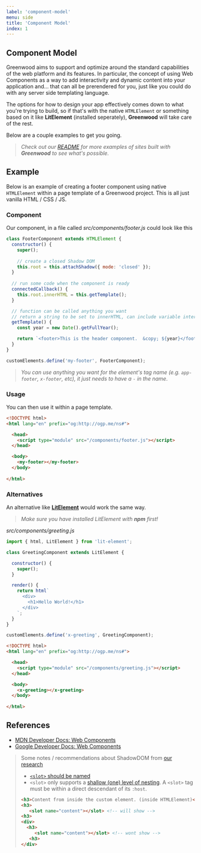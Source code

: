 ```yaml
---
label: 'component-model'
menu: side
title: 'Component Model'
index: 1
---
```


## Component Model
Greenwood aims to support and optimize around the standard capabilities of the web platform and its features.  In particular, the concept of using Web Components as a way to add interactivity and dynamic content into your application and... that can all be prerendered for you, just like you could do with any server side templating language.

The options for how to design your app effectively comes down to what you're trying to build, so if that's with the native `HTMLElement` or something based on it like **LitElement** (installed seperately), **Greenwood** will take care of the rest.

Below are a couple examples to get you going.  

> _Check out our [README](https://github.com/ProjectEvergreen/greenwood#built-with-greenwood) for more examples of sites built with **Greenwood** to see what's possible._

## Example

Below is an example of creating a footer component using native `HTMLElement` within a page template of a Greenwood project. This is all just vanilla HTML / CSS / JS.

### Component

Our component, in a file called _src/components/footer.js_ could look like this

```js
class FooterComponent extends HTMLElement {
  constructor() {
    super();
    
    // create a closed Shadow DOM
    this.root = this.attachShadow({ mode: 'closed' });
  }
  
  // run some code when the component is ready
  connectedCallback() {
    this.root.innerHTML = this.getTemplate();
  }

  // function can be called anything you want
  // return a string to be set to innerHTML, can include variable interpolation!
  getTemplate() {
    const year = new Date().getFullYear();

    return `<footer>This is the header component.  &copy; ${year}</footer>`;
  }
}

customElements.define('my-footer', FooterComponent);
```

> _You can use anything you want for the element's tag name (e.g. `app-footer`, `x-footer`, etc), it just needs to have a `-` in the name_.

### Usage

You can then use it within a page template.

```html
<!DOCTYPE html>
<html lang="en" prefix="og:http://ogp.me/ns#">

  <head>
    <script type="module" src="/components/footer.js"></script>  
  </head>

  <body>
    <my-footer></my-footer>
  </body>
  
</html>
```


### Alternatives
An alternative like [**LitElement**](https://lit.dev/) would work the same way.  

> _Make sure you have installed LitElement with **npm** first!_

_src/components/greeting.js_
```javascript
import { html, LitElement } from 'lit-element';

class GreetingComponent extends LitElement {

  constructor() {
    super();
  }

  render() {
    return html`
      <div>
        <h1>Hello World!</h1>
      </div>
    `;
  }
}

customElements.define('x-greeting', GreetingComponent);
```

```html
<!DOCTYPE html>
<html lang="en" prefix="og:http://ogp.me/ns#">

  <head>
    <script type="module" src="/components/greeting.js"></script>  
  </head>

  <body>
    <x-greeting></x-greeting>
  </body>
  
</html>
```

## References
- [MDN Developer Docs: Web Components](https://developer.mozilla.org/en-US/docs/Web/Web_Components)
- [Google Developer Docs: Web Components](https://developers.google.com/web/fundamentals/web-components/)


> Some notes / recommendations about ShadowDOM from [our research](https://github.com/ProjectEvergreen/greenwood/pull/454)
> - [`<slot>` should be named](https://github.com/Polymer/lit-element/issues/824#issuecomment-535574662)
> - `<slot>` only supports a [shallow (one) level of nesting](https://javascript.info/slots-composition).  A `<slot>` tag must be within a direct descendant of its `:host`.
> ```html
> <h3>Content from inside the custom element. (inside HTMLElement)</h3>
> <h3>
>    <slot name="content"></slot> <!-- will show -->
> <h3>
> <div>
>   <h3>
>      <slot name="content"></slot> <!-- wont show -->
>    <h3>
> </div>